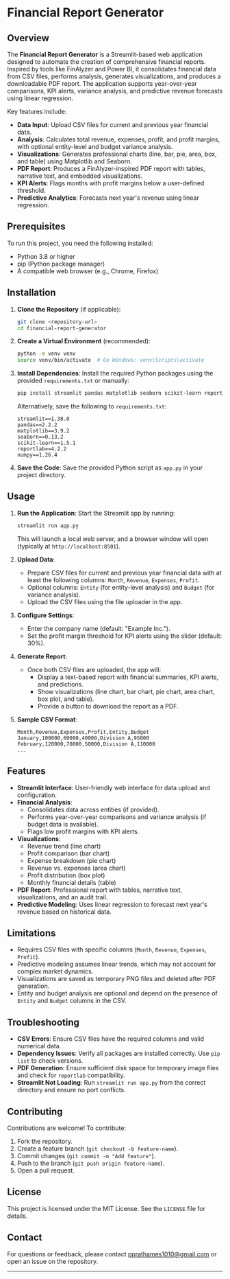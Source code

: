 # Financial Report Generator

## Overview
The **Financial Report Generator** is a Streamlit-based web application designed to automate the creation of comprehensive financial reports. Inspired by tools like FinAlyzer and Power BI, it consolidates financial data from CSV files, performs analysis, generates visualizations, and produces a downloadable PDF report. The application supports year-over-year comparisons, KPI alerts, variance analysis, and predictive revenue forecasts using linear regression.

Key features include:
- **Data Input**: Upload CSV files for current and previous year financial data.
- **Analysis**: Calculates total revenue, expenses, profit, and profit margins, with optional entity-level and budget variance analysis.
- **Visualizations**: Generates professional charts (line, bar, pie, area, box, and table) using Matplotlib and Seaborn.
- **PDF Report**: Produces a FinAlyzer-inspired PDF report with tables, narrative text, and embedded visualizations.
- **KPI Alerts**: Flags months with profit margins below a user-defined threshold.
- **Predictive Analytics**: Forecasts next year's revenue using linear regression.

## Prerequisites
To run this project, you need the following installed:
- Python 3.8 or higher
- pip (Python package manager)
- A compatible web browser (e.g., Chrome, Firefox)

## Installation
1. **Clone the Repository** (if applicable):
   ```bash
   git clone <repository-url>
   cd financial-report-generator
   ```

2. **Create a Virtual Environment** (recommended):
   ```bash
   python -m venv venv
   source venv/bin/activate  # On Windows: venv\Scripts\activate
   ```

3. **Install Dependencies**:
   Install the required Python packages using the provided `requirements.txt` or manually:
   ```bash
   pip install streamlit pandas matplotlib seaborn scikit-learn reportlab numpy
   ```

   Alternatively, save the following to `requirements.txt`:
   ```
   streamlit==1.38.0
   pandas==2.2.2
   matplotlib==3.9.2
   seaborn==0.13.2
   scikit-learn==1.5.1
   reportlab==4.2.2
   numpy==1.26.4
   ```

4. **Save the Code**:
   Save the provided Python script as `app.py` in your project directory.

## Usage
1. **Run the Application**:
   Start the Streamlit app by running:
   ```bash
   streamlit run app.py
   ```
   This will launch a local web server, and a browser window will open (typically at `http://localhost:8501`).

2. **Upload Data**:
   - Prepare CSV files for current and previous year financial data with at least the following columns: `Month`, `Revenue`, `Expenses`, `Profit`.
   - Optional columns: `Entity` (for entity-level analysis) and `Budget` (for variance analysis).
   - Upload the CSV files using the file uploader in the app.

3. **Configure Settings**:
   - Enter the company name (default: "Example Inc.").
   - Set the profit margin threshold for KPI alerts using the slider (default: 30%).

4. **Generate Report**:
   - Once both CSV files are uploaded, the app will:
     - Display a text-based report with financial summaries, KPI alerts, and predictions.
     - Show visualizations (line chart, bar chart, pie chart, area chart, box plot, and table).
     - Provide a button to download the report as a PDF.

5. **Sample CSV Format**:
   ```csv
   Month,Revenue,Expenses,Profit,Entity,Budget
   January,100000,60000,40000,Division A,95000
   February,120000,70000,50000,Division A,110000
   ...
   ```

## Features
- **Streamlit Interface**: User-friendly web interface for data upload and configuration.
- **Financial Analysis**:
  - Consolidates data across entities (if provided).
  - Performs year-over-year comparisons and variance analysis (if budget data is available).
  - Flags low profit margins with KPI alerts.
- **Visualizations**:
  - Revenue trend (line chart)
  - Profit comparison (bar chart)
  - Expense breakdown (pie chart)
  - Revenue vs. expenses (area chart)
  - Profit distribution (box plot)
  - Monthly financial details (table)
- **PDF Report**: Professional report with tables, narrative text, visualizations, and an audit trail.
- **Predictive Modeling**: Uses linear regression to forecast next year's revenue based on historical data.

## Limitations
- Requires CSV files with specific columns (`Month`, `Revenue`, `Expenses`, `Profit`).
- Predictive modeling assumes linear trends, which may not account for complex market dynamics.
- Visualizations are saved as temporary PNG files and deleted after PDF generation.
- Entity and budget analysis are optional and depend on the presence of `Entity` and `Budget` columns in the CSV.

## Troubleshooting
- **CSV Errors**: Ensure CSV files have the required columns and valid numerical data.
- **Dependency Issues**: Verify all packages are installed correctly. Use `pip list` to check versions.
- **PDF Generation**: Ensure sufficient disk space for temporary image files and check for `reportlab` compatibility.
- **Streamlit Not Loading**: Run `streamlit run app.py` from the correct directory and ensure no port conflicts.

## Contributing
Contributions are welcome! To contribute:
1. Fork the repository.
2. Create a feature branch (`git checkout -b feature-name`).
3. Commit changes (`git commit -m "Add feature"`).
4. Push to the branch (`git push origin feature-name`).
5. Open a pull request.

## License
This project is licensed under the MIT License. See the `LICENSE` file for details.

## Contact
For questions or feedback, please contact pprathames1010@gmail.com or open an issue on the repository.

---
